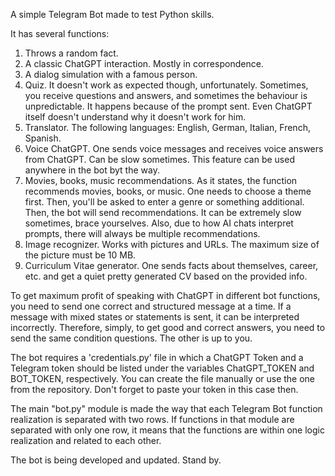 A simple Telegram Bot made to test Python skills.

It has several functions:

1. Throws a random fact.
2. A classic ChatGPT interaction. Mostly in correspondence.
3. A dialog simulation with a famous person.
4. Quiz. 
   It doesn't work as expected though, unfortunately. 
   Sometimes, you receive questions and answers, and sometimes the behaviour is unpredictable. 
   It happens because of the prompt sent. Even ChatGPT itself doesn't understand why it doesn't work for him.
5. Translator. 
   The following languages: English, German, Italian, French, Spanish.
6. Voice ChatGPT. 
   One sends voice messages and receives voice answers from ChatGPT. Can be slow sometimes.
   This feature can be used anywhere in the bot byt the way.
7. Movies, books, music recommendations. 
   As it states, the function recommends movies, books, or music. One needs to choose a theme first. 
   Then, you'll be asked to enter a genre or something additional. Then, the bot will send recommendations. 
   It can be extremely slow sometimes, brace yourselves. 
   Also, due to how AI chats interpret prompts, there will always be multiple recommendations.
8. Image recognizer. 
   Works with pictures and URLs. The maximum size of the picture must be 10 MB.
9. Curriculum Vitae generator. 
   One sends facts about themselves, career, etc. and get a quiet pretty generated CV based on the provided info. 

To get maximum profit of speaking with ChatGPT in different bot functions, you need to send one correct and structured message at a time.
If a message with mixed states or statements is sent, it can be interpreted incorrectly.
Therefore, simply, to get good and correct answers, you need to send the same condition questions. The other is up to you.

The bot requires a 'credentials.py' file in which a ChatGPT Token and a Telegram token should be listed under the variables ChatGPT_TOKEN and BOT_TOKEN, respectively. 
You can create the file manually or use the one from the repository. Don't forget to paste your token in this case then.

The main "bot.py" module is made the way that each Telegram Bot function realization is separated with two rows.
If functions in that module are separated with only one row, it means that the functions are within one logic realization and related to each other.

The bot is being developed and updated. Stand by.